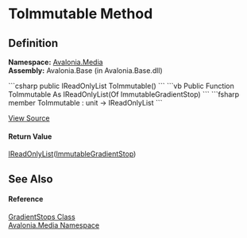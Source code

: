 # ToImmutable Method




## Definition
**Namespace:** <a href="N_Avalonia_Media">Avalonia.Media</a>  
**Assembly:** Avalonia.Base (in Avalonia.Base.dll)

<Tabs groupId="api-code-preview">
<TabItem value="csharp" label="C#">
```csharp
public IReadOnlyList<ImmutableGradientStop> ToImmutable()
```
</TabItem>
<TabItem value="vb" label="VB">
```vb
Public Function ToImmutable As IReadOnlyList(Of ImmutableGradientStop)
```
</TabItem>
<TabItem value="fsharp" label="F#">
```fsharp
member ToImmutable : unit -> IReadOnlyList<ImmutableGradientStop> 
```
</TabItem>
</Tabs>



<a href="https://github.com/AvaloniaUI/Avalonia/tree/master/src/Avalonia.Base/Media/GradientStops.cs#L20" title="View the source code">View Source</a>



#### Return Value
<a href="https://learn.microsoft.com/dotnet/api/system.collections.generic.ireadonlylist-1" target="_blank" rel="noopener noreferrer">IReadOnlyList</a>(<a href="T_Avalonia_Media_Immutable_ImmutableGradientStop">ImmutableGradientStop</a>)

## See Also


#### Reference
<a href="T_Avalonia_Media_GradientStops">GradientStops Class</a>  
<a href="N_Avalonia_Media">Avalonia.Media Namespace</a>  


